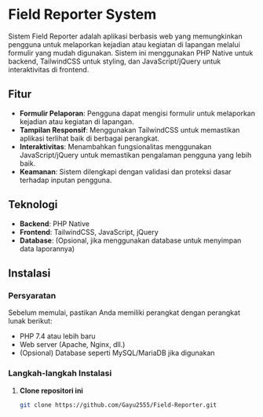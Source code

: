 # Field Reporter System

Sistem Field Reporter adalah aplikasi berbasis web yang memungkinkan pengguna untuk melaporkan kejadian atau kegiatan di lapangan melalui formulir yang mudah digunakan. Sistem ini menggunakan PHP Native untuk backend, TailwindCSS untuk styling, dan JavaScript/jQuery untuk interaktivitas di frontend.

## Fitur

- **Formulir Pelaporan**: Pengguna dapat mengisi formulir untuk melaporkan kejadian atau kegiatan di lapangan.
- **Tampilan Responsif**: Menggunakan TailwindCSS untuk memastikan aplikasi terlihat baik di berbagai perangkat.
- **Interaktivitas**: Menambahkan fungsionalitas menggunakan JavaScript/jQuery untuk memastikan pengalaman pengguna yang lebih baik.
- **Keamanan**: Sistem dilengkapi dengan validasi dan proteksi dasar terhadap inputan pengguna.

## Teknologi

- **Backend**: PHP Native
- **Frontend**: TailwindCSS, JavaScript, jQuery
- **Database**: (Opsional, jika menggunakan database untuk menyimpan data laporannya)

## Instalasi

### Persyaratan

Sebelum memulai, pastikan Anda memiliki perangkat dengan perangkat lunak berikut:

- PHP 7.4 atau lebih baru
- Web server (Apache, Nginx, dll.)
- (Opsional) Database seperti MySQL/MariaDB jika digunakan

### Langkah-langkah Instalasi

1. **Clone repositori ini**
   ```bash
   git clone https://github.com/Gayu2555/Field-Reporter.git
